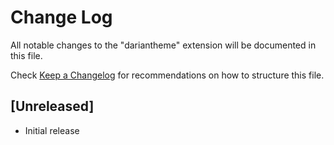 # Change Log

All notable changes to the "dariantheme" extension will be documented in this file.

Check [Keep a Changelog](http://keepachangelog.com/) for recommendations on how to structure this file.

## [Unreleased]

- Initial release
